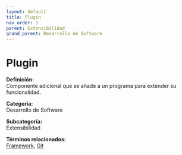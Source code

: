 ```yaml
---
layout: default
title: Plugin
nav_order: 1
parent: Extensibilidad
grand_parent: Desarrollo de Software
---
```


# Plugin

**Definición:**  
Componente adicional que se añade a un programa para extender su funcionalidad.

**Categoría:**  
Desarrollo de Software  

**Subcategoría:**  
Extensibilidad

**Términos relacionados:**  
[Framework](https://maleniski.github.io/diccionario-angl-tec-mx/docs/desarrollo-de-software/extensibilidad/framework.html), [Git](https://maleniski.github.io/diccionario-angl-tec-mx/docs/desarrollo-de-software/extensibilidad/git.html)

